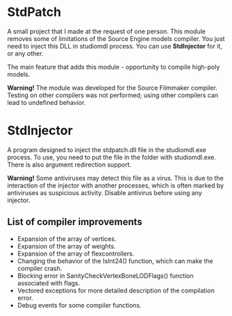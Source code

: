 # StdPatch

A small project that I made at the request of one person. This module removes some of limitations of the Source Engine models compiler. You just need to inject this DLL in studiomdl process. You can use **StdInjector** for it, or any other.

The main feature that adds this module - opportunity to compile high-poly models.

**Warning!** The module was developed for the Source Filmmaker compiler. Testing on other compilers was not performed; using other compilers can lead to undefined behavior.

# StdInjector

A program designed to inject the stdpatch.dll file in the studiomdl.exe process. To use, you need to put the file in the folder with studiomdl.exe. There is also argument redirection support.

**Warning!** Some antiviruses may detect this file as a virus. This is due to the interaction of the injector with another processes, which is often marked by antiviruses as suspicious activity. Disable antivirus before using any injector.

## List of compiler improvements

* Expansion of the array of vertices.
* Expansion of the array of weights.
* Expansion of the array of flexcontrollers.
* Changing the behavior of the IsInt24() function, which can make the compiler crash.
* Blocking error in SanityCheckVertexBoneLODFlags() function associated with flags.
* Vectored exceptions for more detailed description of the compilation error.
* Debug events for some compiler functions.